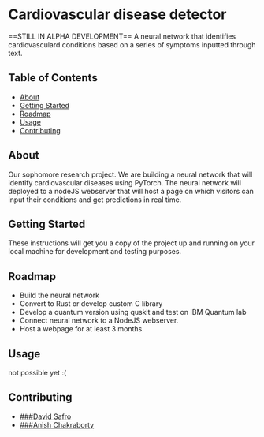 # Cardiovascular disease detector
==STILL IN ALPHA DEVELOPMENT==
A neural network that identifies cardiovasculard conditions based on a series of symptoms inputted through text.
## Table of Contents

- [About](#about)
- [Getting Started](#getting_started)
- [Roadmap](#Roadmap)
- [Usage](#usage)
- [Contributing](#contributing)

## About
Our sophomore research project. We are building a neural network that will identify cardiovascular diseases using PyTorch. The neural network will deployed to a nodeJS webserver that will host a page on which visitors can input their conditions and get predictions in real time.

## Getting Started
These instructions will get you a copy of the project up and running on your local machine for development and testing purposes.

## Roadmap
* Build the neural network
* Convert to Rust or develop custom C library
* Develop a quantum version using quskit and test on IBM Quantum lab
* Connect neural network to a NodeJS webserver.
* Host a webpage for at least 3 months.

## Usage
not possible yet :(

## Contributing
* [###David Safro](https://github.com/Glitchez-1984)
* [###Anish Chakraborty](https://github.com/AnishC10)
